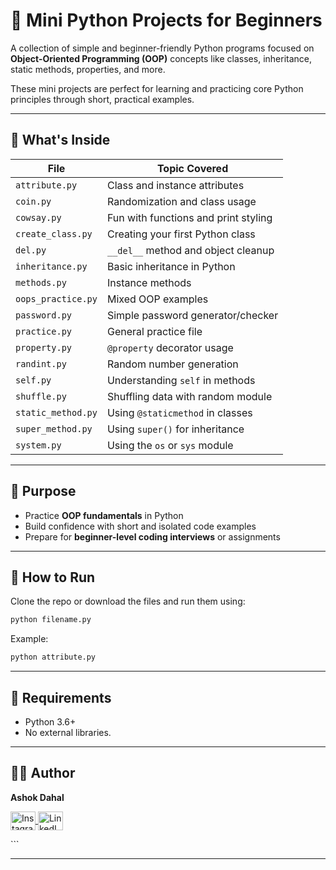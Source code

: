
# 🐍 Mini Python Projects for Beginners

A collection of simple and beginner-friendly Python programs focused on **Object-Oriented Programming (OOP)** concepts like classes, inheritance, static methods, properties, and more.

These mini projects are perfect for learning and practicing core Python principles through short, practical examples.

---

## 📁 What's Inside

| File               | Topic Covered                        |
|--------------------|--------------------------------------|
| `attribute.py`     | Class and instance attributes         |
| `coin.py`          | Randomization and class usage        |
| `cowsay.py`        | Fun with functions and print styling |
| `create_class.py`  | Creating your first Python class     |
| `del.py`           | `__del__` method and object cleanup  |
| `inheritance.py`   | Basic inheritance in Python          |
| `methods.py`       | Instance methods                     |
| `oops_practice.py` | Mixed OOP examples                   |
| `password.py`      | Simple password generator/checker    |
| `practice.py`      | General practice file                |
| `property.py`      | `@property` decorator usage          |
| `randint.py`       | Random number generation             |
| `self.py`          | Understanding `self` in methods      |
| `shuffle.py`       | Shuffling data with random module    |
| `static_method.py` | Using `@staticmethod` in classes     |
| `super_method.py`  | Using `super()` for inheritance      |
| `system.py`        | Using the `os` or `sys` module       |

---

## 🎯 Purpose

- Practice **OOP fundamentals** in Python
- Build confidence with short and isolated code examples
- Prepare for **beginner-level coding interviews** or assignments

---

## 🚀 How to Run

Clone the repo or download the files and run them using:

```bash
python filename.py
````

Example:

```bash
python attribute.py
```

---

## 🧠 Requirements

* Python 3.6+
* No external libraries.

---

## 🙋‍♂️ Author

**Ashok Dahal**

<p>
  <a href="https://www.instagram.com/ashok__dahal/" target="_blank">
    <img align="center" src="https://cdn.jsdelivr.net/npm/simple-icons@v9/icons/instagram.svg" alt="Instagram" height="30" width="40" />
  </a>
  <a href="https://www.linkedin.com/in/ashok-dahal-532a55289/" target="_blank">
    <img align="center" src="https://cdn.jsdelivr.net/npm/simple-icons@v9/icons/linkedin.svg" alt="LinkedIn" height="30" width="40" />
  </a>
</p>
```

---

 
